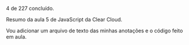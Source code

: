 4 de 227 concluído.

Resumo da aula 5 de JavaScript da Clear Cloud.

Vou adicionar um arquivo de texto das minhas anotações e o código feito em aula.

